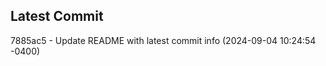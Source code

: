 
## Latest Commit
7885ac5 - Update README with latest commit info (2024-09-04 10:24:54 -0400) <Yunxi-Zhou>
